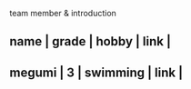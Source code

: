 team member & introduction 

name | grade | hobby | link |
-----------------------------
megumi | 3 | swimming | link |
------------------------------
